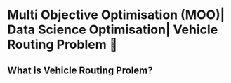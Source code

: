 # Multi Objective Optimisation (MOO)| Data Science Optimisation| Vehicle Routing Problem 🚚

## What is Vehicle Routing Prolem?
<img scr = https://www.researchgate.net/profile/Ashima-Gupta-5/publication/327192553/figure/fig1/AS:703224415805440@1544673174324/Classical-Vehicle-Routing-Problem.png>
